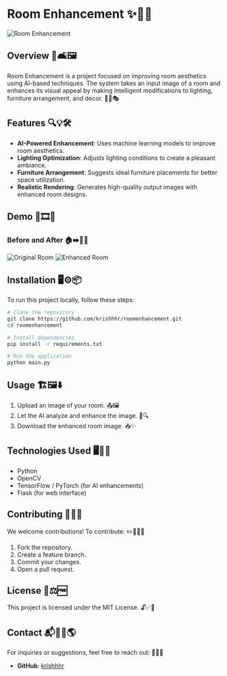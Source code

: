# Room Enhancement ✨🏡💡

![Room Enhancement](https://github.com/user-attachments/assets/1c863f1f-610f-41a2-9691-64a13d216cdb)

## Overview 🎨🛋️🖼️
Room Enhancement is a project focused on improving room aesthetics using AI-based techniques. The system takes an input image of a room and enhances its visual appeal by making intelligent modifications to lighting, furniture arrangement, and decor. 🌟🤖🎭

## Features 🔍💡🛠️
- **AI-Powered Enhancement**: Uses machine learning models to improve room aesthetics.
- **Lighting Optimization**: Adjusts lighting conditions to create a pleasant ambiance.
- **Furniture Arrangement**: Suggests ideal furniture placements for better space utilization.
- **Realistic Rendering**: Generates high-quality output images with enhanced room designs.

## Demo 📸🎞️🔄
### Before and After 🏠➡️🏡✨
![Original Room](https://github.com/user-attachments/assets/089a5d8c-f9d0-44b0-8b18-c2c22c8a7d4c)
![Enhanced Room](https://github.com/user-attachments/assets/7cbcf3fb-bed0-43b6-8102-e749ad16375f)

## Installation 🖥️⚙️📦
To run this project locally, follow these steps:

```bash
# Clone the repository
git clone https://github.com/krishhhr/roomenhancement.git
cd roomenhancement

# Install dependencies
pip install -r requirements.txt

# Run the application
python main.py
```

## Usage 🏗️🖼️⬇️
1. Upload an image of your room. 📤🖼️
2. Let the AI analyze and enhance the image. 🤖🔍
3. Download the enhanced room image. 📥✨

## Technologies Used 🖥️📡🔢
- Python
- OpenCV
- TensorFlow / PyTorch (for AI enhancements)
- Flask (for web interface)

## Contributing 🤝📜🚀
We welcome contributions! To contribute: ✏️👨‍💻💡
1. Fork the repository.
2. Create a feature branch.
3. Commit your changes.
4. Open a pull request.

## License 📜⚖️🆓
This project is licensed under the MIT License. 🔓✅📖

## Contact 📬👨‍💻🌎
For inquiries or suggestions, feel free to reach out: 📩💬📡
- **GitHub**: [krishhhr](https://github.com/krishhhr)
